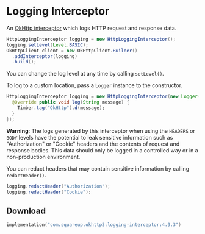 Logging Interceptor
===================

An [OkHttp interceptor][interceptors] which logs HTTP request and response data.

```java
HttpLoggingInterceptor logging = new HttpLoggingInterceptor();
logging.setLevel(Level.BASIC);
OkHttpClient client = new OkHttpClient.Builder()
  .addInterceptor(logging)
  .build();
```

You can change the log level at any time by calling `setLevel()`.

To log to a custom location, pass a `Logger` instance to the constructor.
```java
HttpLoggingInterceptor logging = new HttpLoggingInterceptor(new Logger() {
  @Override public void log(String message) {
    Timber.tag("OkHttp").d(message);
  }
});
```

**Warning**: The logs generated by this interceptor when using the `HEADERS` or `BODY` levels have
the potential to leak sensitive information such as "Authorization" or "Cookie" headers and the
contents of request and response bodies. This data should only be logged in a controlled way or in
a non-production environment.

You can redact headers that may contain sensitive information by calling `redactHeader()`.
```java
logging.redactHeader("Authorization");
logging.redactHeader("Cookie");
```

Download
--------

```kotlin
implementation("com.squareup.okhttp3:logging-interceptor:4.9.3")
```


[interceptors]: https://square.github.io/okhttp/interceptors/
